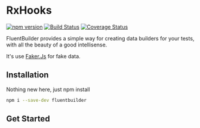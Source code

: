 # RxHooks
[![npm version](https://badge.fury.io/js/fluentbuilder.svg)](https://badge.fury.io/js/fluentbuilder)
[![Build Status](https://travis-ci.org/lucasteles/fluentbuilder.svg?branch=master)](https://travis-ci.org/lucasteles/fluentbuilder)
[![Coverage Status](https://img.shields.io/coveralls/github/lucasteles/fluentbuilder/master.svg)](https://coveralls.io/github/lucasteles/fluentbuilder?branch=master)

FluentBuilder provides a simple way for creating data builders for your tests, with all the beauty of a good intellisense.

It's use [Faker.Js](https://github.com/marak/Faker.js/) for fake data.

## Installation

Nothing new here, just npm install
```sh
npm i --save-dev fluentbuilder
```

## Get Started

